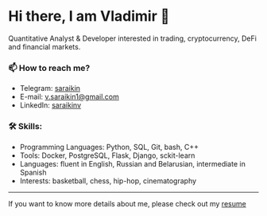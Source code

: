 # Hi there, I am Vladimir 👋
Quantitative Analyst & Developer interested in trading, cryptocurrency, DeFi and financial markets.

### 📫 How to reach me?

- Telegram: [saraikin](https://t.me/saraikin)
- E-mail: v.saraikin1@gmail.com
- LinkedIn: [saraikinv](https://www.linkedin.com/in/saraikinv/)



### 🛠️ Skills:

- Programming Languages: Python, SQL, Git, bash, C++ 
- Tools:  Docker, PostgreSQL, Flask, Django, sckit-learn
- Languages: fluent in English, Russian and Belarusian, intermediate in Spanish
- Interests: basketball, chess, hip-hop, cinematography

---
If you want to know more details about me, please check out my [resume](https://drive.google.com/file/d/1ErDNlSGSK4tl8gVLqgiiPoKibEfgL3rg/view?usp=sharing)
